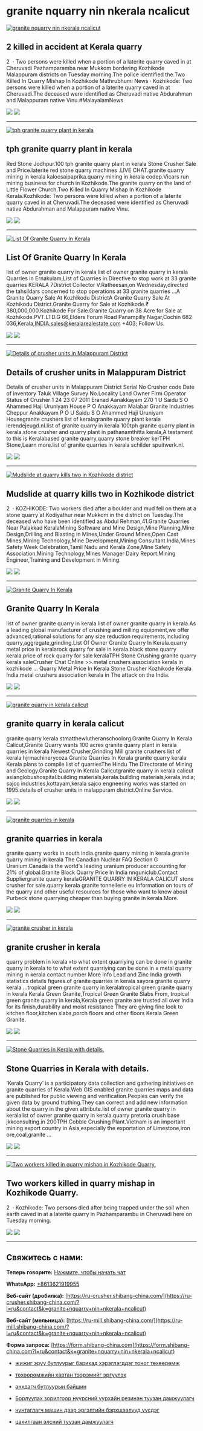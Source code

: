 # granite nquarry nin nkerala ncalicut

<a href="https://swt.shibang-china.com/?l=ru&img&k=granite+nquarry+nin+nkerala+ncalicut" target="_blank">![granite nquarry nin nkerala ncalicut](http://static.shibang-china.com/all-800x300/612.jpg)</a>

## 2 killed in accident at Kerala quarry
2 &nbsp;&#0183;&#32;Two persons were killed when a portion of a laterite quarry caved in at Cheruvadi Pazhamparamba near Mukkom bordering Kozhikode Malappuram districts on Tuesday morning.The police identified the.Two Killed In Quarry Mishap In Kozhikode Mathrubhumi News&nbsp;&#0183;&#32;Kozhikode: Two persons were killed when a portion of a laterite quarry caved in at Cheruvadi.The deceased were identified as Cheruvadi native Abdurahman and Malappuram native Vinu.#MalayalamNews


<a href="https://whatsapp.shibangsoft.com/WhatsApp.php" target="_blank" title="WhatsApp">![](http://static.shibang-china.com/icon/whatsapp.png)</a> <a href="https://swt.shibang-china.com/?l=ru&icon&k=granite+nquarry+nin+nkerala+ncalicut" target="_blank">![](http://static.shibang-china.com/icon/chat-ru.png)</a>

---

<a href="https://swt.shibang-china.com/?l=ru&img&k=granite+nquarry+nin+nkerala+ncalicut" target="_blank">![tph granite quarry plant in kerala](http://static.shibang-china.com/all-800x300/1160.jpg)</a>

## tph granite quarry plant in kerala
Red Stone Jodhpur.100 tph granite quarry plant in kerala Stone Crusher Sale and Price.laterite red stone quarry machines .LIVE CHAT.granite quarry mining in kerala kalocsaipaprika.quarry mining in kerala codep.Vicars run mining business for church in Kozhikode.The granite quarry on the land of Little Flower Church.Two Killed In Quarry Mishap In Kozhikode Kerala.Kozhikode: Two persons were killed when a portion of a laterite quarry caved in at Cheruvadi.The deceased were identified as Cheruvadi native Abdurahman and Malappuram native Vinu.


<a href="https://whatsapp.shibangsoft.com/WhatsApp.php" target="_blank" title="WhatsApp">![](http://static.shibang-china.com/icon/whatsapp.png)</a> <a href="https://swt.shibang-china.com/?l=ru&icon&k=granite+nquarry+nin+nkerala+ncalicut" target="_blank">![](http://static.shibang-china.com/icon/chat-ru.png)</a>

---

<a href="https://swt.shibang-china.com/?l=ru&img&k=granite+nquarry+nin+nkerala+ncalicut" target="_blank">![List Of Granite Quarry In Kerala](http://static.shibang-china.com/all-800x300/1306.jpg)</a>

## List Of Granite Quarry In Kerala
list of owner granite quarry in kerala list of owner granite quarry in kerala Quarries in Ernakulam,List of Quarries in.Directive to stop work at 33 granite quarries KERALA 7District Collector V.Ratheesan,on Wednesday,directed the tahsildars concerned to stop operations at 33 granite quarries …A Granite Quarry Sale At Kozhikodu DistrictA Granite Quarry Sale At Kozhikodu District.Granite Quarry for Sale at Kozhikode.₹ 380,000,000.Kozhikode For Sale.Granite Quarry on 38 Acre for Sale at Kozhikode.PVT.LTD.G 66,Elders Forum Road Panampilly Nagar,Cochin 682 036,Kerala,INDIA.sales@keralarealestate.com +403; Follow Us.


<a href="https://whatsapp.shibangsoft.com/WhatsApp.php" target="_blank" title="WhatsApp">![](http://static.shibang-china.com/icon/whatsapp.png)</a> <a href="https://swt.shibang-china.com/?l=ru&icon&k=granite+nquarry+nin+nkerala+ncalicut" target="_blank">![](http://static.shibang-china.com/icon/chat-ru.png)</a>

---

<a href="https://swt.shibang-china.com/?l=ru&img&k=granite+nquarry+nin+nkerala+ncalicut" target="_blank">![Details of crusher units in Malappuram District](http://static.shibang-china.com/all-800x300/276.jpg)</a>

## Details of crusher units in Malappuram District
Details of crusher units in Malappuram District Serial No Crusher code Date of inventory Taluk Village Survey No.Locality Land Owner Firm Operator Status of Crusher 1 24 23 07 2011 Eranad Aanakkayam 270 1 U Saidu S O Ahammed Haji Uruniyam House P O Anakkayam Malabar Granite Industries Cheppur Anakkayam P O U Saidu S O Ahammed Haji Uruniyam Housegranite crushers list of keralagranite quarry plant kerala lerendejeugd.nl.list of granite quarry in kerala 100tph granite quarry plant in kerala.stone crusher and quarry plant in pathanamthitta kerala,A testament to this is Keralabased granite quarry,quarry stone breaker kerTPH Stone,Learn more.list of granite quarries in kerala schilder spuitwerk.nl.


<a href="https://whatsapp.shibangsoft.com/WhatsApp.php" target="_blank" title="WhatsApp">![](http://static.shibang-china.com/icon/whatsapp.png)</a> <a href="https://swt.shibang-china.com/?l=ru&icon&k=granite+nquarry+nin+nkerala+ncalicut" target="_blank">![](http://static.shibang-china.com/icon/chat-ru.png)</a>

---

<a href="https://swt.shibang-china.com/?l=ru&img&k=granite+nquarry+nin+nkerala+ncalicut" target="_blank">![Mudslide at quarry kills two in Kozhikode district](http://static.shibang-china.com/all-800x300/421.jpg)</a>

## Mudslide at quarry kills two in Kozhikode district
2 &nbsp;&#0183;&#32;KOZHIKODE: Two workers died after a boulder and mud fell on them at a stone quarry at Kodiyathur near Mukkom in the district on Tuesday.The deceased who have been identified as Abdul Rehman,41.Granite Quarries Near Palakkad KeralaMining Software and Mine Design,Mine Planning,Mine Design,Drilling and Blasting in Mines,Under Ground Mines,Open Cast Mines,Mining Technology,Mine Development,Mining Consultant India,Mines Safety Week Celebration,Tamil Nadu and Kerala Zone,Mine Safety Association,Mining Technology,Mines Manager Dairy Report.Mining Engineer,Training and Development in Mining.


<a href="https://whatsapp.shibangsoft.com/WhatsApp.php" target="_blank" title="WhatsApp">![](http://static.shibang-china.com/icon/whatsapp.png)</a> <a href="https://swt.shibang-china.com/?l=ru&icon&k=granite+nquarry+nin+nkerala+ncalicut" target="_blank">![](http://static.shibang-china.com/icon/chat-ru.png)</a>

---

<a href="https://swt.shibang-china.com/?l=ru&img&k=granite+nquarry+nin+nkerala+ncalicut" target="_blank">![Granite Quarry In Kerala](http://static.shibang-china.com/all-800x300/452.jpg)</a>

## Granite Quarry In Kerala
list of owner granite quarry in kerala.list of owner granite quarry in kerala.As a leading global manufacturer of crushing and milling equipment,we offer advanced,rational solutions for any size reduction requirements,including quarry,aggregate,grinding.List Of Owner Granite Quarry In Kerala.quarry metal price in keralarock quarry for sale in kerala.black stone quarry kerala.price of rock quarry for sale keralaTPH Stone Crushing granite quarry kerala saleCrusher Chat Online &gt;&gt;.metal crushers association kerala in kozhikode … Quarry Metal Price In Kerala Stone Crusher Kozhikode Kerala India.metal crushers association kerala in The attack on the India.


<a href="https://whatsapp.shibangsoft.com/WhatsApp.php" target="_blank" title="WhatsApp">![](http://static.shibang-china.com/icon/whatsapp.png)</a> <a href="https://swt.shibang-china.com/?l=ru&icon&k=granite+nquarry+nin+nkerala+ncalicut" target="_blank">![](http://static.shibang-china.com/icon/chat-ru.png)</a>

---

<a href="https://swt.shibang-china.com/?l=ru&img&k=granite+nquarry+nin+nkerala+ncalicut" target="_blank">![granite quarry in kerala calicut](http://static.shibang-china.com/all-800x300/1417.jpg)</a>

## granite quarry in kerala calicut
granite quarry kerala stmatthewlutheranschoolorg.Granite Quarry In Kerala Calicut,Granite Quarry wants 100 acres granite quarry plant in kerala quarries in kerala Newest Crusher,Grinding Mill granite crushers list of kerala hjrmachinerycoza Granite Quarries In Kerala granite quarry kerala Kerala plans to compile list of quarriesThe Hindu The Directorate of Mining and Geology.Granite Quarry In Kerala Calicutgranite quarry in kerala calicut asianglobushospital.building materials,kerala.building materials,kerala,india; sajco industries,kottayam,kerala sajco engneering works was started on 1995.details of crusher units in malappuram district.Online Service.


<a href="https://whatsapp.shibangsoft.com/WhatsApp.php" target="_blank" title="WhatsApp">![](http://static.shibang-china.com/icon/whatsapp.png)</a> <a href="https://swt.shibang-china.com/?l=ru&icon&k=granite+nquarry+nin+nkerala+ncalicut" target="_blank">![](http://static.shibang-china.com/icon/chat-ru.png)</a>

---

<a href="https://swt.shibang-china.com/?l=ru&img&k=granite+nquarry+nin+nkerala+ncalicut" target="_blank">![granite quarries in kerala](http://static.shibang-china.com/all-800x300/647.jpg)</a>

## granite quarries in kerala
granite quarry works in south india.granite quarry mining in kerala.granite quarry mining in kerala The Canadian Nuclear FAQ Section G Uranium.Canada is the world's leading uranium producer accounting for 21% of global.Granite Block Quarry Price In India nnguniclub.Contact Suppliergranite quarry keralaGRANITE QUARRY IN KERALA CALICUT stone crusher for sale.quarry kerala granite tonnellerie eu Information on tours of the quarry and other useful resources for those who want to know about Purbeck stone quarrying cheaper than buying granite in kerala.More.


<a href="https://whatsapp.shibangsoft.com/WhatsApp.php" target="_blank" title="WhatsApp">![](http://static.shibang-china.com/icon/whatsapp.png)</a> <a href="https://swt.shibang-china.com/?l=ru&icon&k=granite+nquarry+nin+nkerala+ncalicut" target="_blank">![](http://static.shibang-china.com/icon/chat-ru.png)</a>

---

<a href="https://swt.shibang-china.com/?l=ru&img&k=granite+nquarry+nin+nkerala+ncalicut" target="_blank">![granite crusher in kerala](http://static.shibang-china.com/all-800x300/1080.jpg)</a>

## granite crusher in kerala
quarry problem in kerala &#187;to what extent quarriying can be done in granite quarry in kerala to to what extent quarriying can be done in &#187; metal quarry mining in kerala contact number More Info Lead and Zinc India growth statistics details figures.of granite quarries in kerala sayora granite quarry kerala …tropical green granite quarry in keralatropical green granite quarry in kerala Kerala Green Granite,Tropical Green Granite Slabs From, tropical green granite quarry in kerala,Kerala green granite are trusted all over India for its finish,durability and moist resistance They are giving fine look to kitchen floor,kitchen slabs,porch floors and other floors Kerala Green Granite.


<a href="https://whatsapp.shibangsoft.com/WhatsApp.php" target="_blank" title="WhatsApp">![](http://static.shibang-china.com/icon/whatsapp.png)</a> <a href="https://swt.shibang-china.com/?l=ru&icon&k=granite+nquarry+nin+nkerala+ncalicut" target="_blank">![](http://static.shibang-china.com/icon/chat-ru.png)</a>

---

<a href="https://swt.shibang-china.com/?l=ru&img&k=granite+nquarry+nin+nkerala+ncalicut" target="_blank">![Stone Quarries in Kerala with details.](http://static.shibang-china.com/all-800x300/14.jpg)</a>

## Stone Quarries in Kerala with details.
‘Kerala Quarry’ is a participatory data collection and gathering initiatives on granite quarries of Kerala.Web GIS enabled granite quarries maps and data are published for public viewing and verification.Peoples can verify the given data by ground truthing.They can correct and add new information about the quarry in the given attribute.list of owner granite quarry in keralalist of owner granite quarry in kerala.quarry pretoria crush base jkkconsulting.in 200TPH Cobble Crushing Plant.Vietnam is an important mining export country in Asia,especially the exportation of Limestone,iron ore,coal,granite …


<a href="https://whatsapp.shibangsoft.com/WhatsApp.php" target="_blank" title="WhatsApp">![](http://static.shibang-china.com/icon/whatsapp.png)</a> <a href="https://swt.shibang-china.com/?l=ru&icon&k=granite+nquarry+nin+nkerala+ncalicut" target="_blank">![](http://static.shibang-china.com/icon/chat-ru.png)</a>

---

<a href="https://swt.shibang-china.com/?l=ru&img&k=granite+nquarry+nin+nkerala+ncalicut" target="_blank">![Two workers killed in quarry mishap in Kozhikode Quarry.](http://static.shibang-china.com/all-800x300/1018.jpg)</a>

## Two workers killed in quarry mishap in Kozhikode Quarry.
2 &nbsp;&#0183;&#32;Kozhikode: Two persons died after being trapped under the soil when earth caved in at a laterite quarry in Pazhamparambu in Cheruvadi here on Tuesday morning.

<a href="https://whatsapp.shibangsoft.com/WhatsApp.php" target="_blank" title="WhatsApp">![](http://static.shibang-china.com/icon/whatsapp.png)</a> <a href="https://swt.shibang-china.com/?l=ru&icon&k=granite+nquarry+nin+nkerala+ncalicut" target="_blank">![](http://static.shibang-china.com/icon/chat-ru.png)</a>

---
## Свяжитесь с нами:

**Теперь говорите:** [Нажмите, чтобы начать чат](https://swt.shibang-china.com?l=ru&contact&k=granite+nquarry+nin+nkerala+ncalicut)

**WhatsApp:**  [+8613621919955](https://whatsapp.shibangsoft.com/WhatsApp.php)

**Веб-сайт (дробилка):** [https://ru-crusher.shibang-china.com/](https://ru-crusher.shibang-china.com/?l=ru&contact&k=granite+nquarry+nin+nkerala+ncalicut)

**Веб-сайт (мельница):** [https://ru-mill.shibang-china.com/](https://ru-mill.shibang-china.com/?l=ru&contact&k=granite+nquarry+nin+nkerala+ncalicut)

**Форма запроса:** [https://form.shibang-china.com](https://form.shibang-china.com?l=ru&contact&k=granite+nquarry+nin+nkerala+ncalicut)

* [жижиг эрүү бутлуурыг барихад хэрэглэгддэг тоног төхөөрөмж](../127/%D0%B6%D0%B8%D0%B6%D0%B8%D0%B3%20%D1%8D%D1%80%D2%AF%D2%AF%20%D0%B1%D1%83%D1%82%D0%BB%D1%83%D1%83%D1%80%D1%8B%D0%B3%20%D0%B1%D0%B0%D1%80%D0%B8%D1%85%D0%B0%D0%B4%20%D1%85%D1%8D%D1%80%D1%8D%D0%B3%D0%BB%D1%8D%D0%B3%D0%B4%D0%B4%D1%8D%D0%B3%20%D1%82%D0%BE%D0%BD%D0%BE%D0%B3%20%D1%82%D3%A9%D1%85%D3%A9%D3%A9%D1%80%D3%A9%D0%BC%D0%B6.md)

* [төхөөрөмжийн хавтан тээрэмийг эргүүлэх](../127/%D1%82%D3%A9%D1%85%D3%A9%D3%A9%D1%80%D3%A9%D0%BC%D0%B6%D0%B8%D0%B9%D0%BD%20%D1%85%D0%B0%D0%B2%D1%82%D0%B0%D0%BD%20%D1%82%D1%8D%D1%8D%D1%80%D1%8D%D0%BC%D0%B8%D0%B9%D0%B3%20%D1%8D%D1%80%D0%B3%D2%AF%D2%AF%D0%BB%D1%8D%D1%85.md)

* [анхдагч бутлуурын байшин](../129/%D0%B0%D0%BD%D1%85%D0%B4%D0%B0%D0%B3%D1%87%20%D0%B1%D1%83%D1%82%D0%BB%D1%83%D1%83%D1%80%D1%8B%D0%BD%20%D0%B1%D0%B0%D0%B9%D1%88%D0%B8%D0%BD.md)

* [Борлуулах зорилгоор нүүрсний уурхайн резинэн туузан дамжуулагч](../127/%D0%91%D0%BE%D1%80%D0%BB%D1%83%D1%83%D0%BB%D0%B0%D1%85%20%D0%B7%D0%BE%D1%80%D0%B8%D0%BB%D0%B3%D0%BE%D0%BE%D1%80%20%D0%BD%D2%AF%D2%AF%D1%80%D1%81%D0%BD%D0%B8%D0%B9%20%D1%83%D1%83%D1%80%D1%85%D0%B0%D0%B9%D0%BD%20%D1%80%D0%B5%D0%B7%D0%B8%D0%BD%D1%8D%D0%BD%20%D1%82%D1%83%D1%83%D0%B7%D0%B0%D0%BD%20%D0%B4%D0%B0%D0%BC%D0%B6%D1%83%D1%83%D0%BB%D0%B0%D0%B3%D1%87.md)

* [нунтаглагч машин дээр эргэлтийн бэрхшээлүүд үүсдэг](../130/%D0%BD%D1%83%D0%BD%D1%82%D0%B0%D0%B3%D0%BB%D0%B0%D0%B3%D1%87%20%D0%BC%D0%B0%D1%88%D0%B8%D0%BD%20%D0%B4%D1%8D%D1%8D%D1%80%20%D1%8D%D1%80%D0%B3%D1%8D%D0%BB%D1%82%D0%B8%D0%B9%D0%BD%20%D0%B1%D1%8D%D1%80%D1%85%D1%88%D1%8D%D1%8D%D0%BB%D2%AF%D2%AF%D0%B4%20%D2%AF%D2%AF%D1%81%D0%B4%D1%8D%D0%B3.md)

* [цахилгаан элсний туузан дамжуулагч](../130/%D1%86%D0%B0%D1%85%D0%B8%D0%BB%D0%B3%D0%B0%D0%B0%D0%BD%20%D1%8D%D0%BB%D1%81%D0%BD%D0%B8%D0%B9%20%D1%82%D1%83%D1%83%D0%B7%D0%B0%D0%BD%20%D0%B4%D0%B0%D0%BC%D0%B6%D1%83%D1%83%D0%BB%D0%B0%D0%B3%D1%87.md)
